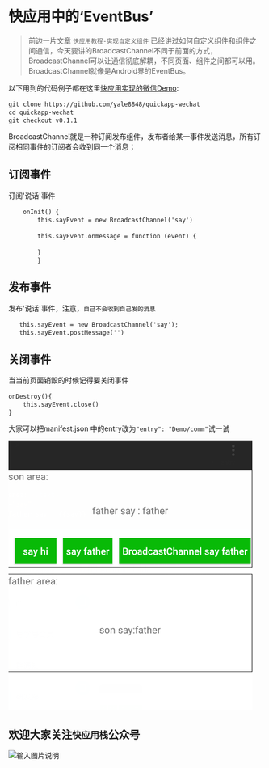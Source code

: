 # 快应用中的‘EventBus’

> 前边一片文章 `快应用教程-实现自定义组件` 已经讲过如何自定义组件和组件之间通信，今天要讲的BroadcastChannel不同于前面的方式，BroadcastChannel可以让通信彻底解耦，不同页面、组件之间都可以用。BroadcastChannel就像是Android界的EventBus。

 以下用到的代码例子都在这里[快应用实现的微信Demo](https://github.com/yale8848/quickapp-wechat):

```
git clone https://github.com/yale8848/quickapp-wechat
cd quickapp-wechat
git checkout v0.1.1

```

BroadcastChannel就是一种订阅发布组件，发布者给某一事件发送消息，所有订阅相同事件的订阅者会收到同一个消息；

## 订阅事件

订阅'说话'事件

```
    onInit() {
        this.sayEvent = new BroadcastChannel('say')
           
        this.sayEvent.onmessage = function (event) {
                
        }
        }
```

## 发布事件

发布'说话'事件，注意，`自己不会收到自己发的消息`

```
   this.sayEvent = new BroadcastChannel('say');
   this.sayEvent.postMessage('')

```

## 关闭事件

当当前页面销毁的时候记得要关闭事件

```
onDestroy(){
    this.sayEvent.close()
}
```

大家可以把manifest.json 中的entry改为`"entry": "Demo/comm"`试一试

![](./0.png)



## 欢迎大家关注`快应用栈`公众号

![输入图片说明](https://static.oschina.net/uploads/img/201803/27155338_kbfw.jpg "在这里输入图片标题")